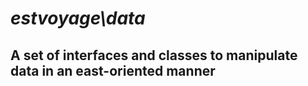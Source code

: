 # *estvoyage\data*

## A set of interfaces and classes to manipulate data in an east-oriented manner
